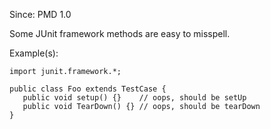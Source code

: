 Since: PMD 1.0

Some JUnit framework methods are easy to misspell.

Example(s):
```
import junit.framework.*;

public class Foo extends TestCase {
   public void setup() {}    // oops, should be setUp
   public void TearDown() {} // oops, should be tearDown
}
```
